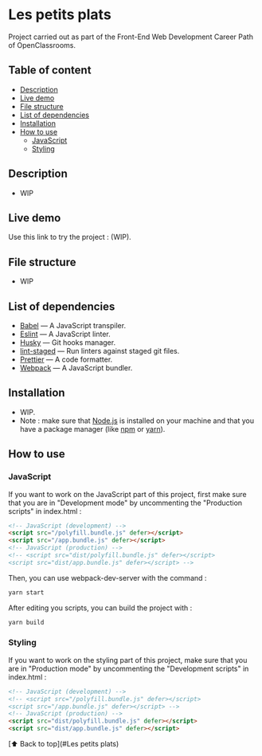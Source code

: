 # Les petits plats

Project carried out as part of the Front-End Web Development Career Path of OpenClassrooms.

## Table of content

- [Description](#description)
- [Live demo](#live-demo)
- [File structure](#file-structure)
- [List of dependencies](#list-of-dependencies)
- [Installation](#installation)
- [How to use](#how-to-use)
  - [JavaScript](#javascript)
  - [Styling](#styling)

## Description

- WIP

## Live demo

Use this link to try the project : (WIP).

## File structure

- WIP

## List of dependencies

-   [Babel](https://babel.dev/) — A JavaScript transpiler.
-   [Eslint](https://eslint.org/) — A JavaScript linter.
-   [Husky](https://typicode.github.io/husky) — Git hooks manager.
-   [lint-staged](https://www.npmjs.com/package/lint-staged) — Run linters against staged git files.
-   [Prettier](https://prettier.io/) — A code formatter.
-   [Webpack](https://webpack.js.org/) — A JavaScript bundler.

## Installation

- WIP.
- Note : make sure that [Node.js](https://nodejs.org/en/) is installed on your machine and that you have a package manager (like [npm](https://www.npmjs.com/) or [yarn](https://yarnpkg.com/)).

## How to use

### JavaScript

If you want to work on the JavaScript part of this project, first make sure that you are in "Development mode" by uncommenting the "Production scripts" in index.html :

```html
<!-- JavaScript (development) -->
<script src="/polyfill.bundle.js" defer></script>
<script src="/app.bundle.js" defer></script>
<!-- JavaScript (production) -->
<!-- <script src="dist/polyfill.bundle.js" defer></script>
<script src="dist/app.bundle.js" defer></script> -->
```

Then, you can use webpack-dev-server with the command :

```sh
yarn start
```

After editing you scripts, you can build the project with :

```sh
yarn build
```

### Styling

If you want to work on the styling part of this project, make sure that you are in "Production mode" by uncommenting the "Development scripts" in index.html :

```html
<!-- JavaScript (development) -->
<!-- <script src="/polyfill.bundle.js" defer></script>
<script src="/app.bundle.js" defer></script> -->
<!-- JavaScript (production) -->
<script src="dist/polyfill.bundle.js" defer></script>
<script src="dist/app.bundle.js" defer></script>
```

[⬆ Back to top](#Les petits plats)